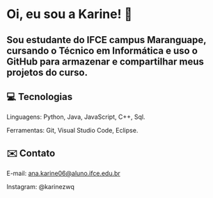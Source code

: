 # Oi, eu sou a Karine! 👋
## Sou estudante do IFCE campus Maranguape, cursando o Técnico em Informática e uso o GitHub para armazenar e compartilhar meus projetos do curso.

## 💻 Tecnologias
Linguagens: Python, Java, JavaScript, C++, Sql.

Ferramentas: Git, Visual Studio Code, Eclipse.

## ✉️ Contato
E-mail: ana.karine06@aluno.ifce.edu.br

Instagram: @karinezwq
